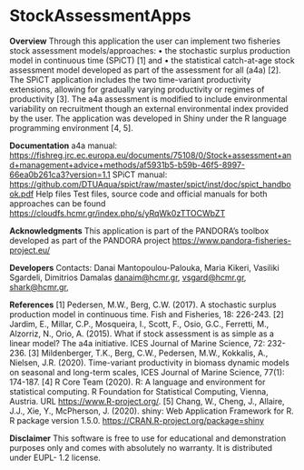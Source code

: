 # StockAssessmentApps

**Overview**
Through this application the user can implement two fisheries stock assessment models/approaches: 
•	the stochastic surplus production model in continuous time (SPiCT) [1] and 
•	the statistical catch-at-age stock assessment model developed as part of the assessment for all (a4a) [2]. 
The SPiCT application includes the two time-variant productivity extensions, allowing for gradually varying productivity or regimes of productivity [3]. The a4a assessment is modified to include environmental variability on recruitment though an external environmental index provided by the user. 
The application was developed in Shiny under the R language programming environment [4, 5].

**Documentation**
a4a manual:
https://fishreg.jrc.ec.europa.eu/documents/75108/0/Stock+assessment+and+management+advice+methods/af5931b5-b59b-46f5-8997-66ea0b261ca3?version=1.1 
SPiCT manual: https://github.com/DTUAqua/spict/raw/master/spict/inst/doc/spict_handbook.pdf 
Help files Test files, source code and official manuals for both approaches can be found  https://cloudfs.hcmr.gr/index.php/s/yRqWk0zTTOCWbZT 

**Acknowledgments**
This application is part of the PANDORA’s toolbox developed as part of the PANDORA project https://www.pandora-fisheries-project.eu/

**Developers**
Contacts: Danai Mantopoulou-Palouka, Maria Kikeri, Vasiliki Sgardeli, Dimitrios Damalas danaim@hcmr.gr, vsgard@hcmr.gr, shark@hcmr.gr,  

**References**
[1] Pedersen, M.W., Berg, C.W. (2017). A stochastic surplus production model in continuous time. Fish and Fisheries, 18: 226-243.
[2] Jardim, E., Millar, C.P., Mosqueira, I., Scott, F., Osio, G.C., Ferretti, M., Alzorriz, N., Orio, A. (2015). What if stock assessment is as simple as a linear model? The a4a initiative. ICES Journal of Marine Science, 72: 232-236.
[3] Mildenberger, T.K., Berg, C.W., Pedersen, M.W., Kokkalis, A., Nielsen, J.R. (2020). Time-variant productivity in biomass dynamic models on seasonal and long-term scales, ICES Journal of Marine Science, 77(1): 174-187.
[4] R Core Team (2020). R: A language and environment for statistical computing. R Foundation for
Statistical Computing, Vienna, Austria. URL https://www.R-project.org/.
[5] Chang, W., Cheng, J., Allaire, J.J., Xie, Y., McPherson, J. (2020). shiny: Web Application
Framework for R. R package version 1.5.0. https://CRAN.R-project.org/package=shiny


**Disclaimer**
This software is free to use for educational and demonstration purposes only and comes with absolutely no warranty. It is distributed under EUPL- 1.2 license.
